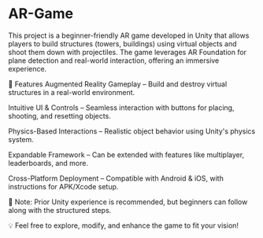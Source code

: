 # AR-Game
This project is a beginner-friendly AR game developed in Unity that allows players to build structures (towers, buildings) using virtual objects and shoot them down with projectiles. The game leverages AR Foundation for plane detection and real-world interaction, offering an immersive experience.

🚀 Features
Augmented Reality Gameplay – Build and destroy virtual structures in a real-world environment.

Intuitive UI & Controls – Seamless interaction with buttons for placing, shooting, and resetting objects.

Physics-Based Interactions – Realistic object behavior using Unity's physics system.

Expandable Framework – Can be extended with features like multiplayer, leaderboards, and more.

Cross-Platform Deployment – Compatible with Android & iOS, with instructions for APK/Xcode setup.

📌 Note: Prior Unity experience is recommended, but beginners can follow along with the structured steps.

💡 Feel free to explore, modify, and enhance the game to fit your vision!


